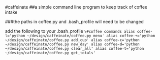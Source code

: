 #caffeinate
##a simple command line program to keep track of coffee intake

###the paths in coffee.py and .bash_profile will need to be changed

add the following to your .bash_profile
`
\#coffee commands
alias coffee-l='python ~/design/caffeinate/coffee.py menu'
alias coffee-+='python ~/design/caffeinate/coffee.py add_cup'
alias coffee-c='python ~/design/caffeinate/coffee.py new_day'
alias coffee-d='python ~/design/caffeinate/coffee.py clear_all'
alias coffee-t='python ~/design/caffeinate/coffee.py get_totals'
`
